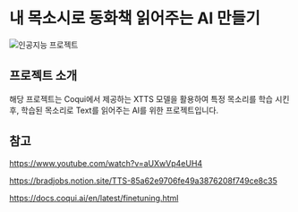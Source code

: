 # 내 목소시로 동화책 읽어주는 AI 만들기

![인공지능 프로젝트](https://github.com/user-attachments/assets/35ca9f49-8e1f-497f-a273-6f8b026a1764)


## 프로젝트 소개
해당 프로젝트는 Coqui에서 제공하는 XTTS 모델을 활용하여 특정 목소리를 학습 시킨 후, 학습된 목소리로 Text를 읽어주는 AI를 위한 프로젝트입니다. 

## 참고

https://www.youtube.com/watch?v=aUXwVp4eUH4

https://bradjobs.notion.site/TTS-85a62e9706fe49a3876208f749ce8c35

https://docs.coqui.ai/en/latest/finetuning.html

